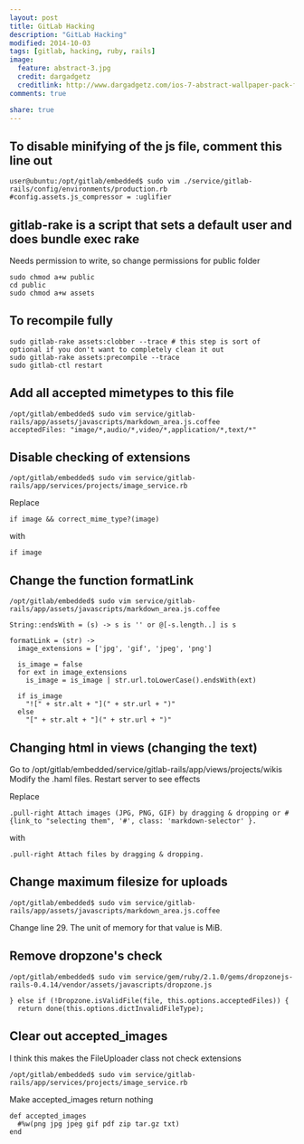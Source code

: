 ```yaml
---
layout: post
title: GitLab Hacking
description: "GitLab Hacking"
modified: 2014-10-03
tags: [gitlab, hacking, ruby, rails]
image:
  feature: abstract-3.jpg
  credit: dargadgetz
  creditlink: http://www.dargadgetz.com/ios-7-abstract-wallpaper-pack-for-iphone-5-and-ipod-touch-retina/
comments: true

share: true
---
```


## To disable minifying of the js file, comment this line out

    user@ubuntu:/opt/gitlab/embedded$ sudo vim ./service/gitlab-rails/config/environments/production.rb
    #config.assets.js_compressor = :uglifier

## gitlab-rake is a script that sets a default user and does bundle exec rake

Needs permission to write, so change permissions for public folder

    sudo chmod a+w public
    cd public
    sudo chmod a+w assets

## To recompile fully

    sudo gitlab-rake assets:clobber --trace # this step is sort of optional if you don't want to completely clean it out
    sudo gitlab-rake assets:precompile --trace
    sudo gitlab-ctl restart

## Add all accepted mimetypes to this file

    /opt/gitlab/embedded$ sudo vim service/gitlab-rails/app/assets/javascripts/markdown_area.js.coffee
    acceptedFiles: "image/*,audio/*,video/*,application/*,text/*"

## Disable checking of extensions

    /opt/gitlab/embedded$ sudo vim service/gitlab-rails/app/services/projects/image_service.rb

Replace

    if image && correct_mime_type?(image)

with

    if image

## Change the function formatLink

    /opt/gitlab/embedded$ sudo vim service/gitlab-rails/app/assets/javascripts/markdown_area.js.coffee
  
    String::endsWith = (s) -> s is '' or @[-s.length..] is s
  
    formatLink = (str) ->
      image_extensions = ['jpg', 'gif', 'jpeg', 'png']
  
      is_image = false
      for ext in image_extensions
        is_image = is_image | str.url.toLowerCase().endsWith(ext)
  
      if is_image
        "![" + str.alt + "](" + str.url + ")"
      else
        "[" + str.alt + "](" + str.url + ")"
  
## Changing html in views (changing the text)

Go to /opt/gitlab/embedded/service/gitlab-rails/app/views/projects/wikis
Modify the .haml files.
Restart server to see effects

Replace 

    .pull-right Attach images (JPG, PNG, GIF) by dragging & dropping or #{link_to "selecting them", '#', class: 'markdown-selector' }.

with

    .pull-right Attach files by dragging & dropping.

## Change maximum filesize for uploads

    /opt/gitlab/embedded$ sudo vim service/gitlab-rails/app/assets/javascripts/markdown_area.js.coffee

Change line 29. The unit of memory for that value is MiB.

## Remove dropzone's check

    /opt/gitlab/embedded$ sudo vim service/gem/ruby/2.1.0/gems/dropzonejs-rails-0.4.14/vendor/assets/javascripts/dropzone.js

    } else if (!Dropzone.isValidFile(file, this.options.acceptedFiles)) {
      return done(this.options.dictInvalidFileType);

## Clear out accepted_images

I think this makes the FileUploader class not check extensions

    /opt/gitlab/embedded$ sudo vim service/gitlab-rails/app/services/projects/image_service.rb

Make accepted_images return nothing

    def accepted_images
      #%w(png jpg jpeg gif pdf zip tar.gz txt)
    end
